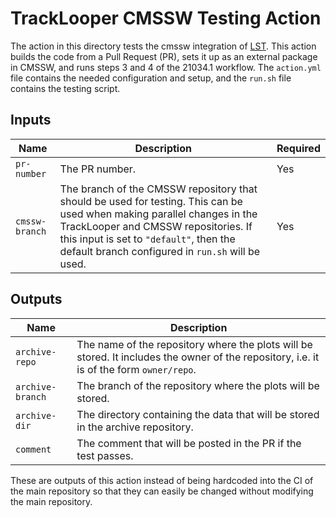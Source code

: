 # TrackLooper CMSSW Testing Action

The action in this directory tests the cmssw integration of [LST](https://github.com/SegmentLinking/TrackLooper). This action builds the code from a Pull Request (PR), sets it up as an external package in CMSSW, and runs steps 3 and 4 of the 21034.1 workflow. The `action.yml` file contains the needed configuration and setup, and the `run.sh` file contains the testing script.

## Inputs

| Name | Description | Required |
| --- | --- | --- |
| `pr-number` | The PR number. | Yes |
| `cmssw-branch` | The branch of the CMSSW repository that should be used for testing. This can be used when making parallel changes in the TrackLooper and CMSSW repositories. If this input is set to `"default"`, then the default branch configured in `run.sh` will be used. | Yes |

## Outputs

| Name | Description |
| --- | --- |
| `archive-repo` | The name of the repository where the plots will be stored. It includes the owner of the repository, i.e. it is of the form `owner/repo`. |
| `archive-branch` | The branch of the repository where the plots will be stored. |
| `archive-dir` | The directory containing the data that will be stored in the archive repository. |
| `comment` | The comment that will be posted in the PR if the test passes. |

These are outputs of this action instead of being hardcoded into the CI of the main repository so that they can easily be changed without modifying the main repository.
